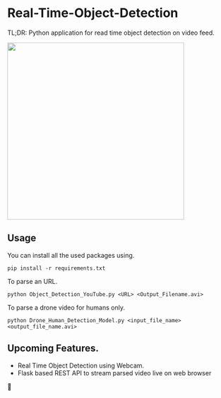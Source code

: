 # Real-Time-Object-Detection
TL;DR: Python application for read time object detection on video feed.

<img src="https://raw.githubusercontent.com/akash-agni/Real-Time-Object-Detection/main/img1.jpg" width="400">

## Usage
You can install all the used packages using.

```pip install -r requirements.txt```

To parse an URL.

```python Object_Detection_YouTube.py <URL> <Output_Filename.avi>```

To parse a drone video for humans only.

```python Drone_Human_Detection_Model.py <input_file_name> <output_file_name.avi>```

## Upcoming Features.
<ul>
    <li>Real Time Object Detection using Webcam.</li>
    <li>Flask based REST API to stream parsed video live on web browser</li>
</ul>

:blue_heart:

